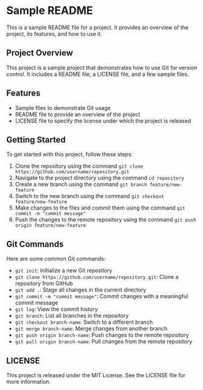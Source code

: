 # Sample README

This is a sample README file for a project. It provides an overview of the project, its features, and how to use it.

## Project Overview

This project is a sample project that demonstrates how to use Git for version control. It includes a README file, a LICENSE file, and a few sample files.

## Features

* Sample files to demonstrate Git usage
* README file to provide an overview of the project
* LICENSE file to specify the license under which the project is released

## Getting Started

To get started with this project, follow these steps:

1. Clone the repository using the command `git clone https://github.com/username/repository.git`
2. Navigate to the project directory using the command `cd repository`
3. Create a new branch using the command `git branch feature/new-feature`
4. Switch to the new branch using the command `git checkout feature/new-feature`
5. Make changes to the files and commit them using the command `git commit -m "commit message"`
6. Push the changes to the remote repository using the command `git push origin feature/new-feature`

## Git Commands

Here are some common Git commands:

* `git init`: Initialize a new Git repository
* `git clone https://github.com/username/repository.git`: Clone a repository from GitHub
* `git add .`: Stage all changes in the current directory
* `git commit -m "commit message"`: Commit changes with a meaningful commit message
* `git log`: View the commit history
* `git branch`: List all branches in the repository
* `git checkout branch-name`: Switch to a different branch
* `git merge branch-name`: Merge changes from another branch
* `git push origin branch-name`: Push changes to the remote repository
* `git pull origin branch-name`: Pull changes from the remote repository

## LICENSE

This project is released under the MIT License. See the LICENSE file for more information.
